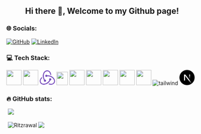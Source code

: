 <!--## ✨ About Me:-->
<h2 align="center">Hi there 👋, Welcome to my Github page!</h2>
<p align="center">
  <a  align="center" href="https://github.com/Ritzrawal/readme-typing-svg"></a>
</p>


### 🌐 Socials:

<p>
  <a href="https://github.com/Ritzrawal">
  <img src="https://img.shields.io/badge/GitHub-100000?style=for-the-badge&logo=github&logoColor=white" alt="GitHub"></a>
  <a href="https://www.linkedin.com/in/rawal-ritesh/">
  <img src="https://img.shields.io/badge/linkedin-%230077B5.svg?style=for-the-badge&logo=linkedin&logoColor=white" alt="LinkedIn"></a>
</p>

### 💻 Tech Stack:

<p>
    <img src="https://cdn.jsdelivr.net/gh/devicons/devicon/icons/react/react-original-wordmark.svg" height="40" width="40"/>
    <img src="https://cdn.jsdelivr.net/gh/devicons/devicon/icons/xcode/xcode-original.svg" height="40" width="40"/>
   <img src="https://raw.githubusercontent.com/devicons/devicon/master/icons/redux/redux-original.svg" alt="redux" width="40" height="40"/>
    <img src="https://cdn.jsdelivr.net/gh/devicons/devicon/icons/typescript/typescript-original.svg" height="35" width="30"/>
    <img src="https://cdn.jsdelivr.net/gh/devicons/devicon/icons/html5/html5-original-wordmark.svg" height="40" width="40"/>
    <img src="https://cdn.jsdelivr.net/gh/devicons/devicon/icons/css3/css3-original-wordmark.svg" height="40" width="40"/>
    <img src="https://cdn.jsdelivr.net/gh/devicons/devicon/icons/nodejs/nodejs-original-wordmark.svg" height="40" width="40"/>
    <img src="https://cdn.jsdelivr.net/gh/devicons/devicon/icons/mongodb/mongodb-original-wordmark.svg" height="40" width="40"/>
    <img src="https://cdn.jsdelivr.net/gh/devicons/devicon/icons/androidstudio/androidstudio-original.svg" height="40" width="40"/>
    <img src="https://www.vectorlogo.zone/logos/tailwindcss/tailwindcss-icon.svg" alt="tailwind" width="40" height="40"/>
    <img src="https://raw.githubusercontent.com/devicons/devicon/master/icons/nextjs/nextjs-original.svg" alt="nextjs" width="40" height="40"/>

</p>

### 🔥 GitHub stats:

<!-- GitHub Readme Streak Stats -->
  &nbsp;![](https://komarev.com/ghpvc/?username=Ritzrawal&color=brightgreen)
<p>&nbsp;<img align="center" src="https://github-readme-stats.vercel.app/api?username=Ritzrawal&show_icons=true&count_private=true&total_commit&rank_icon=github&locale=en" alt="Ritzrawal" />
<img align="center" src="https://github-readme-stats.vercel.app/api/top-langs/?username=Ritzrawal&layout=compact&hide_border=true&&langs_count=6&show_icons=true&theme=transparent"/>
</p>


